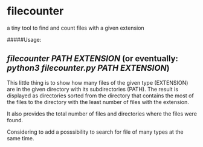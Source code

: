 # filecounter
a tiny tool to find and count files with a given extension

#####Usage:

_filecounter PATH EXTENSION_
(or eventually: _python3 filecounter.py PATH EXTENSION_)
---
This little thing is to show how many files of the given type (EXTENSION) are in the given directory with its subdirectories (PATH).
The result is displayed as directories sorted from the directory that contains the most of the files to the directory with the least number of files with the extension.

It also provides the total number of files and directories where the files were found.


Considering to add a posssibility to search for file of many types at the same time.
